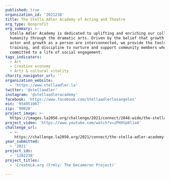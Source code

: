 ```yaml
---
published: true
organization_id: '2021238'
title: The Stella Adler Academy of Acting and Theatre
org_type: Nonprofit
org_summary: >-
  Stella Adler Academy is dedicated to uplifting and enriching our collective
  humanity through the dramatic arts. Driven by the belief that growth as an
  actor and growth as a person are interconnected, we provide the tools,
  training, and discipline to nurture and support community members who are
  committed to a life of social engagement.
tags_indicators:
  - Art
  - Creative economy
  - Arts & cultural vitality
charity_navigator_url: ''
organization_website:
  - 'https://www.stellaadler.la'
twitter: '@stellaadler'
instagram: '@stellaadleracademy'
facebook: 'https://www.facebook.com/Stellaadlerlosangeles'
ein: '954051067'
zip: '90028'
project_image: >-
  https://images.la2050.org/challenge/2021/connect/2048-wide/the-stella-adler-academy-of-acting-and-theatre.jpg
project_video: 'https://www.youtube.com/watch?v=zPHXVp0l1a4'
challenge_url:
  - >-
    https://challenge.la2050.org/2021/connect/the-stella-adler-academy-of-acting-and-theatre/
year_submitted:
  - '2021'
project_ids:
  - '1202238'
project_titles:
  - 'CreateLA.org (Frmly: The Decameron Project)'

---
```

